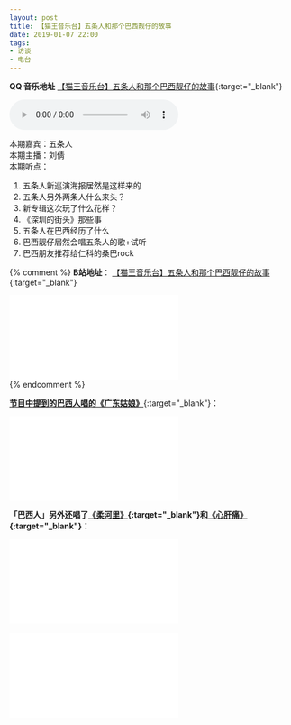```yaml
---
layout: post
title: 【猫王音乐台】五条人和那个巴西靓仔的故事
date: 2019-01-07 22:00
tags:
- 访谈
- 电台
---
```

**QQ 音乐地址**
[【猫王音乐台】五条人和那个巴西靓仔的故事](https://i.y.qq.com/v8/playsong.html?songid=226375688&source=yqq#wechat_redirect){:target="_blank"}

<audio controls autoplay src="http://36.248.20.151/amobile.music.tc.qq.com/C400004XDr4j2RRdjc.m4a?guid=2615821570&vkey=91019668B6956F8EF0C7D9FC6022C77C999834483A29740369D2C44B154AC70D51AF7A0AEA6CF8BC0D0D260F35B6179220EBF4F3FEE0EAE3&uin=0&fromtag=66"></audio>

本期嘉宾：五条人  
本期主播：刘倩  
本期听点：

1. 五条人新巡演海报居然是这样来的
2. 五条人另外两条人什么来头？
3. 新专辑这次玩了什么花样？
4. 《深圳的街头》那些事
5. 五条人在巴西经历了什么
6. 巴西靓仔居然会唱五条人的歌+试听
7. 巴西朋友推荐给仁科的桑巴rock

{% comment %}
**B站地址**：
[【猫王音乐台】五条人和那个巴西靓仔的故事](https://www.bilibili.com/video/BV1Yz4y1D7js/){:target="_blank"}

<div class="iframe-container">
<iframe class="responsive-iframe" src="//player.bilibili.com/player.html?aid=583881083&bvid=BV1Yz4y1D7js&cid=216921748&page=1" frameborder="no" allowfullscreen="true"></iframe>
</div>
{% endcomment %}

[**节目中提到的巴西人唱的《广东姑娘》**](https://www.bilibili.com/video/BV1gD4y1m7QG/){:target="_blank"}：
<div class="iframe-container">
<iframe class="responsive-iframe" src="//player.bilibili.com/player.html?aid=711903667&bvid=BV1gD4y1m7QG&cid=230409977&page=1" frameborder="no" allowfullscreen="true"></iframe>
</div>

**「巴西人」另外还唱了[《柔河里》](https://www.bilibili.com/video/BV1S54y127a6/){:target="_blank"}和[《心肝痛》](https://www.bilibili.com/video/BV1M5411b7Dx/){:target="_blank"}：**
<div class="iframe-container">
<iframe class="responsive-iframe" src="//player.bilibili.com/player.html?aid=839491054&bvid=BV1S54y127a6&cid=231909500&page=1" frameborder="no" allowfullscreen="true"></iframe>
</div>

<br/>

<div class="iframe-container">
<iframe class="responsive-iframe" src="//player.bilibili.com/player.html?aid=456928328&bvid=BV1M5411b7Dx&cid=232355302&page=1" frameborder="no" allowfullscreen="true"></iframe>
</div>
